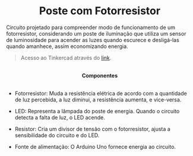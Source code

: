 <div align="center">
  <h1>Poste com Fotorresistor</h1>
</div>

Circuito projetado para compreender modo de funcionamento de um fotorresistor, considerando um poste de iluminação que utiliza um sensor de luminosidade para acender as luzes quando escurece e desligá-las quando amanhece, assim economizando energia.

> Acesso ao Tinkercad através do [link](https://www.tinkercad.com/things/cBXymlo0f47).

<br>

<div align="center">
  <b>Componentes</b> 
</div>

<br>

- Fotorresistor: Muda a resistência elétrica de acordo com a quantidade de luz percebida, a luz diminui, a resistência aumenta, e vice-versa.

- LED: Representa a lâmpada do poste de energia. Quando o circuito detecta a falta de luz, o LED acende.

- Resistor: Cria um divisor de tensão com o fotorresistor, ajusta a sensibilidade do circuito e do LED.

- Fonte de alimentação: O Arduino Uno fornece energia ao circuito.

